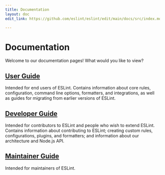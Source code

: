 ```yaml
---
title: Documentation
layout: doc
edit_link: https://github.com/eslint/eslint/edit/main/docs/src/index.md

---
```

<!-- Note: No pull requests accepted for this file. See README.md in the root directory for details. -->

# Documentation

Welcome to our documentation pages! What would you like to view?

## [User Guide](user-guide)

Intended for end users of ESLint. Contains information about core rules, configuration, command line options, formatters, and integrations,
as well as guides for migrating from earlier versions of ESLint.

## [Developer Guide](developer-guide)

Intended for contributors to ESLint and people who wish to extend ESLint. Contains information about contributing to ESLint; creating custom
rules, configurations, plugins, and formatters; and information about our architecture and Node.js API.

## [Maintainer Guide](maintainer-guide)

Intended for maintainers of ESLint.

